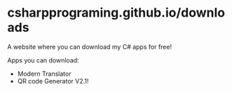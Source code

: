 # csharpprograming.github.io/downloads
A website where you can download my C# apps for free!

Apps you can download:
  - Modern Translator
  - QR code Generator V2.1!
